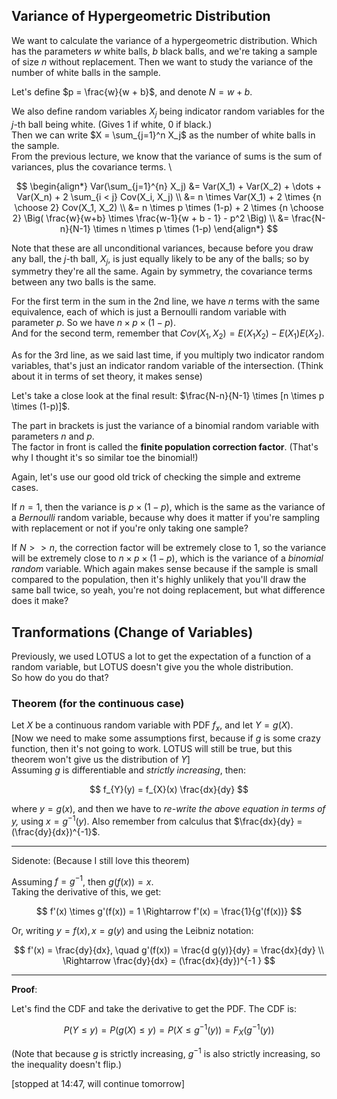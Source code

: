 



























## Variance of Hypergeometric Distribution

We want to calculate the variance of a hypergeometric distribution. Which has the parameters $w$ white balls, $b$ black balls, and we're taking a sample of size $n$ without replacement. Then we want to study the variance of the number of white balls in the sample.

Let's define $p = \frac{w}{w + b}$, and denote $N = w + b$. 

We also define random variables $X_j$ being indicator random variables for the $j$-th ball being white. (Gives $1$ if white, $0$ if black.) \
Then we can write $X = \sum_{j=1}^n X_j$ as the number of white balls in the sample. \
From the previous lecture, we know that the variance of sums is the sum of variances, plus the covariance terms. \

$$
\begin{align*} 
Var(\sum_{j=1}^{n} X_j) 
&= Var(X_1) + Var(X_2) + \dots + Var(X_n) + 2 \sum_{i < j} Cov(X_i, X_j) \\
&= n \times Var(X_1) + 2 \times {n \choose 2} Cov(X_1, X_2) \\
&= n \times p \times (1-p) + 2 \times {n \choose 2} \Big( \frac{w}{w+b} \times \frac{w-1}{w + b - 1} - p^2 \Big) \\
&= \frac{N-n}{N-1} \times n \times p \times (1-p)
\end{align*}
$$

Note that these are all unconditional variances, because before you draw any ball, the $j$-th ball, $X_j$, is just equally likely to be any of the balls; so by symmetry they're all the same. Again by symmetry, the covariance terms between any two balls is the same.

For the first term in the sum in the $2$nd line, we have $n$ terms with the same equivalence, each of which is just a Bernoulli random variable with parameter $p$. So we have $n \times p \times (1-p)$. \
And for the second term, remember that $Cov(X_1, X_2) = E(X_1 X_2) - E(X_1) E(X_2)$.

As for the $3$rd line, as we said last time, if you multiply two indicator random variables, that's just an indicator random variable of the intersection. (Think about it in terms of set theory, it makes sense)

Let's take a close look at the final result: $\frac{N-n}{N-1} \times [n \times p \times (1-p)]$. 

The part in brackets is just the variance of a binomial random variable with parameters $n$ and $p$. \
The factor in front is called the **finite population correction factor**. (That's why I thought it's so similar toe the binomial!)

Again, let's use our good old trick of checking the simple and extreme cases.

If $n = 1$, then the variance is $p \times (1-p)$, which is the same as the variance of a _Bernoulli_ random variable, because why does it matter if you're sampling with replacement or not if you're only taking one sample? 

If $N >> n$, the correction factor will be extremely close to $1$, so the variance will be extremely close to $n \times p \times (1-p)$, which is the variance of a _binomial random_ variable. Which again makes sense because if the sample is small compared to the population, then it's highly unlikely that you'll draw the same ball twice, so yeah, you're not doing replacement, but what difference does it make?

## Tranformations (Change of Variables)

Previously, we used LOTUS a lot to get the expectation of a function of a random variable, but LOTUS doesn't give you the whole distribution. \
So how do you do that?

### Theorem (for the continuous case)

Let $X$ be a continuous random variable with PDF $f_x$, and let $Y = g(X)$. \
[Now we need to make some assumptions first, because if $g$ is some crazy function, then it's not going to work. LOTUS will still be true, but this theorem won't give us the distribution of $Y$] \
Assuming $g$ is differentiable and _strictly increasing_, then:

$$
f_{Y}(y) = f_{X}(x) \frac{dx}{dy}
$$

where $y = g(x)$, and then we have to _re-write the above equation in terms of $y$,_ using $x = g^{-1}(y)$. Also remember from calculus that $\frac{dx}{dy} = (\frac{dy}{dx})^{-1}$.

---

Sidenote: (Because I still love this theorem)

Assuming $f = g^{-1}$, then $g(f(x)) = x$. \
Taking the derivative of this, we get:

$$
f'(x) \times g'(f(x)) = 1 \Rightarrow f'(x) = \frac{1}{g'(f(x))}
$$

Or, writing $y = f(x), x = g(y)$ and using the Leibniz notation:

$$
f'(x) = \frac{dy}{dx}, \quad g'(f(x)) = \frac{d g(y)}{dy} = \frac{dx}{dy} \\
\Rightarrow \frac{dy}{dx} = (\frac{dx}{dy})^{-1 }
$$

---

**Proof**:

Let's find the CDF and take the derivative to get the PDF. The CDF is:

$$
P(Y \leq y) = P(g(X) \leq y) = P(X \leq g^{-1}(y)) = F_X(g^{-1}(y))
$$

(Note that because $g$ is strictly increasing, $g^{-1}$ is also strictly increasing, so the inequality doesn't flip.)

[stopped at 14:47, will continue tomorrow]